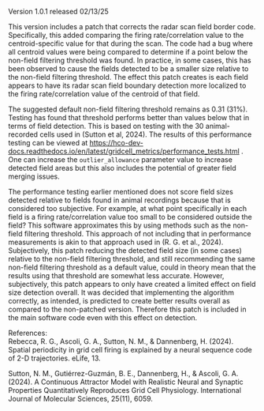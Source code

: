 Version 1.0.1 released 02/13/25

This version includes a patch that corrects the radar scan field border code. Specifically, this added comparing the firing rate/correlation value to the centroid-specific value for that during the scan. The code had a bug where all centroid values were being compared to determine if a point below the non-field filtering threshold was found. In practice, in some cases, this has been observed to cause the fields detected to be a smaller size relative to the non-field filtering threshold. The effect this patch creates is each field appears to have its radar scan field boundary detection more localized to the firing rate/correlation value of the centroid of that field.

The suggested default non-field filtering threshold remains as 0.31 (31%). Testing has found that threshold performs better than values below that in terms of field detection. This is based on testing with the 30 animal-recorded cells used in (Sutton et al, 2024). The results of this performance testing can be viewed at https://hco-dev-docs.readthedocs.io/en/latest/gridcell_metrics/performance_tests.html . One can increase the `outlier_allowance` parameter value to increase detected field areas but this also includes the potential of greater field merging issues.

The performance testing earlier mentioned does not score field sizes detected relative to fields found in animal recordings because that is considered too subjective. For example, at what point specifically in each field is a firing rate/correlation value too small to be considered outside the field? This software approximates this by using methods such as the non-field filtering threshold. This approach of not including that in performance measurements is akin to that approach used in (R. G. et al., 2024). Subjectively, this patch reducing the detected field size (in some cases) relative to the non-field filtering threshold, and still recommending the same non-field filtering threshold as a default value, could in theory mean that the results using that threshold are somewhat less accurate. However, subjectively, this patch appears to only have created a limited effect on field size detection overall. It was decided that implementing the algorithm correctly, as intended, is predicted to create better results overall as compared to the non-patched version. Therefore this patch is included in the main software code even with this effect on detection.

References:
<br>Rebecca, R. G., Ascoli, G. A., Sutton, N. M., & Dannenberg, H. (2024). Spatial periodicity in grid cell firing is explained by a neural sequence code of 2-D trajectories. eLife, 13.

Sutton, N. M., Gutiérrez-Guzmán, B. E., Dannenberg, H., & Ascoli, G. A. (2024). A Continuous Attractor Model with Realistic Neural and Synaptic Properties Quantitatively Reproduces Grid Cell Physiology. International Journal of Molecular Sciences, 25(11), 6059.